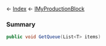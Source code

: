 ← [Index](Api-Index) ← [IMyProductionBlock](Sandbox.ModAPI.Ingame.IMyProductionBlock)

### Summary

```csharp
public void GetQueue(List<T> items)
```

